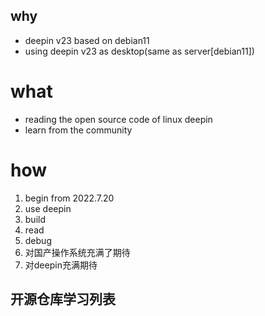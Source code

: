 ## why

* deepin v23 based on debian11 
* using deepin v23 as desktop(same as server[debian11])


# what

* reading the open source code of linux deepin 
* learn from the community

# how

1. begin from 2022.7.20
1. use deepin
1. build
1. read
1. debug
1. 对国产操作系统充满了期待
1. 对deepin充满期待

## 开源仓库学习列表


